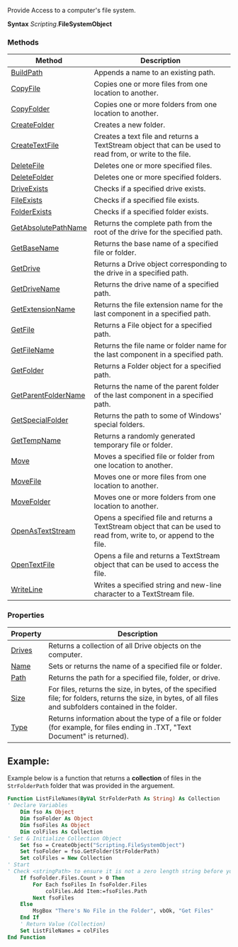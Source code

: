 Provide Access to a computer's file system.

**Syntax**
_Scripting_.**FileSystemObject**

### Methods
| Method | Description |
| --- | --- |
| [BuildPath](chrome-extension://pcmpcfapbekmbjjkdalcgopdkipoggdi/buildpath-method) | Appends a name to an existing path. |
| [CopyFile](chrome-extension://pcmpcfapbekmbjjkdalcgopdkipoggdi/copyfile-method) | Copies one or more files from one location to another. |
| [CopyFolder](chrome-extension://pcmpcfapbekmbjjkdalcgopdkipoggdi/copyfolder-method) | Copies one or more folders from one location to another. |
| [CreateFolder](chrome-extension://pcmpcfapbekmbjjkdalcgopdkipoggdi/createfolder-method) | Creates a new folder. |
| [CreateTextFile](chrome-extension://pcmpcfapbekmbjjkdalcgopdkipoggdi/createtextfile-method) | Creates a text file and returns a TextStream object that can be used to read from, or write to the file. |
| [DeleteFile](chrome-extension://pcmpcfapbekmbjjkdalcgopdkipoggdi/deletefile-method) | Deletes one or more specified files. |
| [DeleteFolder](chrome-extension://pcmpcfapbekmbjjkdalcgopdkipoggdi/deletefolder-method) | Deletes one or more specified folders. |
| [DriveExists](chrome-extension://pcmpcfapbekmbjjkdalcgopdkipoggdi/driveexists-method) | Checks if a specified drive exists. |
| [FileExists](chrome-extension://pcmpcfapbekmbjjkdalcgopdkipoggdi/fileexists-method) | Checks if a specified file exists. |
| [FolderExists](chrome-extension://pcmpcfapbekmbjjkdalcgopdkipoggdi/folderexists-method) | Checks if a specified folder exists. |
| [GetAbsolutePathName](chrome-extension://pcmpcfapbekmbjjkdalcgopdkipoggdi/getabsolutepathname-method) | Returns the complete path from the root of the drive for the specified path. |
| [GetBaseName](chrome-extension://pcmpcfapbekmbjjkdalcgopdkipoggdi/getbasename-method) | Returns the base name of a specified file or folder. |
| [GetDrive](chrome-extension://pcmpcfapbekmbjjkdalcgopdkipoggdi/getdrive-method) | Returns a Drive object corresponding to the drive in a specified path. |
| [GetDriveName](chrome-extension://pcmpcfapbekmbjjkdalcgopdkipoggdi/getdrivename-method) | Returns the drive name of a specified path. |
| [GetExtensionName](chrome-extension://pcmpcfapbekmbjjkdalcgopdkipoggdi/getextensionname-method) | Returns the file extension name for the last component in a specified path. |
| [GetFile](chrome-extension://pcmpcfapbekmbjjkdalcgopdkipoggdi/getfile-method) | Returns a File object for a specified path. |
| [GetFileName](chrome-extension://pcmpcfapbekmbjjkdalcgopdkipoggdi/getfilename-method-visual-basic-for-applications) | Returns the file name or folder name for the last component in a specified path. |
| [GetFolder](chrome-extension://pcmpcfapbekmbjjkdalcgopdkipoggdi/getfolder-method) | Returns a Folder object for a specified path. |
| [GetParentFolderName](chrome-extension://pcmpcfapbekmbjjkdalcgopdkipoggdi/getparentfoldername-method) | Returns the name of the parent folder of the last component in a specified path. |
| [GetSpecialFolder](chrome-extension://pcmpcfapbekmbjjkdalcgopdkipoggdi/getspecialfolder-method) | Returns the path to some of Windows' special folders. |
| [GetTempName](chrome-extension://pcmpcfapbekmbjjkdalcgopdkipoggdi/gettempname-method) | Returns a randomly generated temporary file or folder. |
| [Move](chrome-extension://pcmpcfapbekmbjjkdalcgopdkipoggdi/move-method-filesystemobject-object) | Moves a specified file or folder from one location to another. |
| [MoveFile](chrome-extension://pcmpcfapbekmbjjkdalcgopdkipoggdi/movefile-method) | Moves one or more files from one location to another. |
| [MoveFolder](chrome-extension://pcmpcfapbekmbjjkdalcgopdkipoggdi/movefolder-method) | Moves one or more folders from one location to another. |
| [OpenAsTextStream](chrome-extension://pcmpcfapbekmbjjkdalcgopdkipoggdi/openastextstream-method) | Opens a specified file and returns a TextStream object that can be used to read from, write to, or append to the file. |
| [OpenTextFile](chrome-extension://pcmpcfapbekmbjjkdalcgopdkipoggdi/opentextfile-method) | Opens a file and returns a TextStream object that can be used to access the file. |
| [WriteLine](chrome-extension://pcmpcfapbekmbjjkdalcgopdkipoggdi/writeline-method) | Writes a specified string and new-line character to a TextStream file. |

### Properties

| Property | Description |
| --- | --- |
| [Drives](chrome-extension://pcmpcfapbekmbjjkdalcgopdkipoggdi/drives-property) | Returns a collection of all Drive objects on the computer. |
| [Name](chrome-extension://pcmpcfapbekmbjjkdalcgopdkipoggdi/name-property-filesystemobject-object) | Sets or returns the name of a specified file or folder. |
| [Path](chrome-extension://pcmpcfapbekmbjjkdalcgopdkipoggdi/path-property-filesystemobject-object) | Returns the path for a specified file, folder, or drive. |
| [Size](chrome-extension://pcmpcfapbekmbjjkdalcgopdkipoggdi/size-property-filesystemobject-object) | For files, returns the size, in bytes, of the specified file; for folders, returns the size, in bytes, of all files and subfolders contained in the folder. |
| [Type](chrome-extension://pcmpcfapbekmbjjkdalcgopdkipoggdi/type-property-filesystemobject-object) | Returns information about the type of a file or folder (for example, for files ending in .TXT, "Text Document" is returned). |


## Example:
Example below is a function that returns a **collection** of files in the `StrFolderPath` folder that was provided in the arguement.
```vb
Function ListFileNames(ByVal StrFolderPath As String) As Collection
' Declare Variables
	Dim fso As Object
	Dim fsoFolder As Object
	Dim fsoFiles As Object
	Dim colFiles As Collection
' Set & Initialize Collection Object
	Set fso = CreateObject("Scripting.FileSystemObject")
	Set fsoFolder = fso.GetFolder(StrFolderPath)
	Set colFiles = New Collection
' Start
' Check <stringPath> to ensure it is not a zero length string before you call this function.
    If fsoFolder.Files.Count > 0 Then
        For Each fsoFiles In fsoFolder.Files
            colFiles.Add Item:=fsoFiles.Path
        Next fsoFiles
    Else
	    MsgBox "There's No File in the Folder", vbOk, "Get Files" 
    End If
	' Return Value (Collection)
    Set ListFileNames = colFiles
End Function
```
